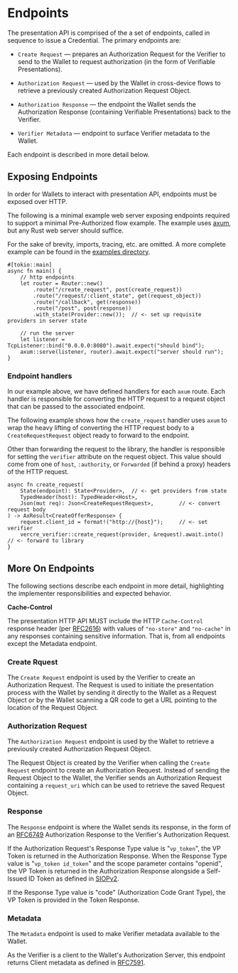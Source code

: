 # Endpoints

The presentation API is comprised of the a set of endpoints,
called in sequence to issue a Credential. The primary endpoints are:

- `Create Request` — prepares an Authorization Request for the Verifier to send to the 
  Wallet to request authorization (in the form of Verifiable Presentations).

- `Authorization Request` — used by the Wallet in cross-device flows to retrieve a 
  previously created Authorization Request Object.

- `Authorization Response` — the endpoint the Wallet sends the Authorization Response
  (containing Verifiable Presentations) back to the Verifier.

- `Verifier Metadata` — endpoint to surface Verifier metadata to the Wallet.

Each endpoint is described in more detail below.

## Exposing Endpoints

In order for Wallets to interact with presentation API, endpoints must be exposed over HTTP.

The following is a minimal example web server exposing endpoints required to support a 
minimal Pre-Authorized flow example. The example uses [axum](https://docs.rs/axum/latest/axum/), 
but any Rust web server should suffice.

For the sake of brevity, imports, tracing, etc. are omitted. A more complete example can
be found in the [examples directory](https://github.com/vercre/vercre/tree/main/examples/verifier).

```rust,ignore
#[tokio::main]
async fn main() {
    // http endpoints
    let router = Router::new()
        .route("/create_request", post(create_request))
        .route("/request/:client_state", get(request_object))
        .route("/callback", get(response))
        .route("/post", post(response))
        .with_state(Provider::new());  // <- set up requisite providers in server state

    // run the server
    let listener = TcpListener::bind("0.0.0.0:8080").await.expect("should bind");
    axum::serve(listener, router).await.expect("server should run");
}
```

### Endpoint handlers

In our example above, we have defined handlers for each `axum` route. Each handler
is responsible for converting the HTTP request to a request object that can be passed
to the associated endpoint.

The following example shows how the `create_request` handler uses `axum` to wrap the
heavy lifting of converting the HTTP request body to a `CreateRequestRequest` object
ready to forward to the endpoint.

Other than forwarding the request to the library, the handler is responsible for setting
the `verifier` attribute on the request object. This value should come from one
of `host`, `:authority`, or `Forwarded` (if behind a proxy) headers of the HTTP request.

```rust,ignore
async fn create_request(
    State(endpoint): State<Provider>,  // <- get providers from state
    TypedHeader(host): TypedHeader<Host>,
    Json(mut req): Json<CreateRequestRequest>,        // <- convert request body
) -> AxResult<CreateOfferResponse> {
    request.client_id = format!("http://{host}");     // <- set verifier
    vercre_verifier::create_request(provider, &request).await.into()    // <- forward to library
}
```

## More On Endpoints

The following sections describe each endpoint in more detail, highlighting the
implementer responsibilities and expected behavior.

**Cache-Control** 

The presentation HTTP API MUST include the HTTP `Cache-Control` response header
(per [RFC2616](https://www.rfc-editor.org/rfc/rfc2616)) with values of `"no-store"`
and `"no-cache"` in any responses containing sensitive information. That is, from all
endpoints except the Metadata endpoint.

### Create Rquest

The `Create Request` endpoint is used by the Verifier to create an Authorization Request. 
The Request is used to initiate the presentation process with the Wallet by sending it 
directly to the Wallet as a Request Object or by the Wallet scanning a QR code to get a 
URL pointing to the location of the Request Object.

### Authorization Request

The `Authorization Request` endpoint is used by the Wallet to retrieve a previously
created Authorization Request Object.

The Request Object is created by the Verifier when calling the `Create Request` endpoint to
create an Authorization Request. Instead of sending the Request Object to the Wallet,
the Verifier sends an Authorization Request containing a `request_uri` which can be
used to retrieve the saved Request Object.

### Response

The `Response` endpoint is where the Wallet sends its response, in the form of an 
[RFC6749](https://www.rfc-editor.org/rfc/rfc6749.html) Authorization Response to the
Verifier's Authorization Request.

If the Authorization Request's Response Type value is "`vp_token`", the VP Token
is returned in the Authorization Response. When the Response Type value is
"`vp_token id_token`" and the scope parameter contains "openid", the VP Token is
returned in the Authorization Response alongside a Self-Issued ID Token as defined
in [SIOPv2](https://openid.net/specs/openid-connect-self-issued-v2-1_0.html).

If the Response Type value is "code" (Authorization Code Grant Type), the VP
Token is provided in the Token Response.

### Metadata

The `Metadata` endpoint is used to make Verifier metadata available to the Wallet.

As the Verifier is a client to the Wallet's Authorization Server, this endpoint
returns Client metadata as defined in [RFC7591](https://www.rfc-editor.org/rfc/rfc7591).

